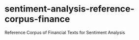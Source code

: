 # sentiment-analysis-reference-corpus-finance
Reference Corpus of Financial Texts for Sentiment Analysis
